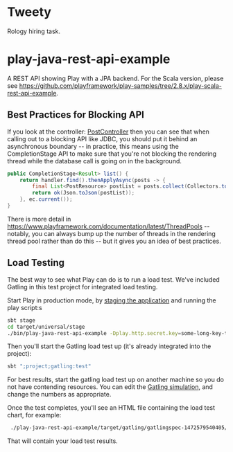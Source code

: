 # Tweety
Rology hiring task.
# play-java-rest-api-example

A REST API showing Play with a JPA backend.  For the Scala version, please see <https://github.com/playframework/play-samples/tree/2.8.x/play-scala-rest-api-example>.

## Best Practices for Blocking API

If you look at the controller: [PostController](app/v1/post/PostController.java)
then you can see that when calling out to a blocking API like JDBC, you should put it behind an asynchronous boundary -- in practice, this means using the CompletionStage API to make sure that you're not blocking the rendering thread while the database call is going on in the background.

```java
public CompletionStage<Result> list() {
    return handler.find().thenApplyAsync(posts -> {
        final List<PostResource> postList = posts.collect(Collectors.toList());
        return ok(Json.toJson(postList));
    }, ec.current());
}
```

There is more detail in <https://www.playframework.com/documentation/latest/ThreadPools> -- notably, you can always bump up the number of threads in the rendering thread pool rather than do this -- but it gives you an idea of best practices.

## Load Testing

The best way to see what Play can do is to run a load test.  We've included Gatling in this test project for integrated load testing.

Start Play in production mode, by [staging the application](https://www.playframework.com/documentation/latest/Deploying) and running the play script:s

```bash
sbt stage
cd target/universal/stage
./bin/play-java-rest-api-example -Dplay.http.secret.key=some-long-key-that-will-be-used-by-your-application
```

Then you'll start the Gatling load test up (it's already integrated into the project):

```bash
sbt ";project;gatling:test"
```

For best results, start the gatling load test up on another machine so you do not have contending resources.  You can edit the [Gatling simulation](http://gatling.io/docs/2.3/general/simulation_structure.html#simulation-structure), and change the numbers as appropriate.

Once the test completes, you'll see an HTML file containing the load test chart, for example:

```bash
 ./play-java-rest-api-example/target/gatling/gatlingspec-1472579540405/index.html
```

That will contain your load test results.

